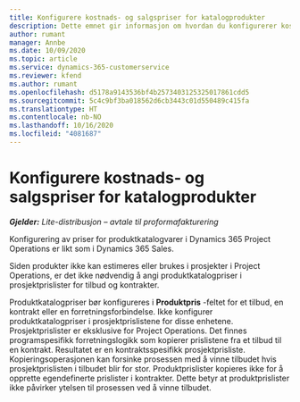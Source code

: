```yaml
---
title: Konfigurere kostnads- og salgspriser for katalogprodukter
description: Dette emnet gir informasjon om hvordan du konfigurerer kostnads- og salgssatser for varer i en produktkatalog.
author: rumant
manager: Annbe
ms.date: 10/09/2020
ms.topic: article
ms.service: dynamics-365-customerservice
ms.reviewer: kfend
ms.author: rumant
ms.openlocfilehash: d5178a9143536bf4b2573403125325017861cdd5
ms.sourcegitcommit: 5c4c9bf3ba018562d6cb3443c01d550489c415fa
ms.translationtype: HT
ms.contentlocale: nb-NO
ms.lasthandoff: 10/16/2020
ms.locfileid: "4081687"
---
```

# <a name="set-up-cost-and-sales-rates-for-catalog-products"></a>Konfigurere kostnads- og salgspriser for katalogprodukter

_**Gjelder:** Lite-distribusjon – avtale til proformafakturering_


Konfigurering av priser for produktkatalogvarer i Dynamics 365 Project Operations er likt som i Dynamics 365 Sales.

Siden produkter ikke kan estimeres eller brukes i prosjekter i Project Operations, er det ikke nødvendig å angi produktkatalogpriser i prosjektprislister for tilbud og kontrakter.

Produktkatalogpriser bør konfigureres i **Produktpris** -feltet for et tilbud, en kontrakt eller en forretningsforbindelse. Ikke konfigurer produktkatalogpriser i prosjektprislistene for disse enhetene. Prosjektprislister er eksklusive for Project Operations. Det finnes programspesifikk forretningslogikk som kopierer prislistene fra et tilbud til en kontrakt. Resultatet er en kontraktsspesifikk prosjektprisliste. Kopieringsoperasjonen kan forsinke prosessen med å vinne tilbudet hvis prosjektprislisten i tilbudet blir for stor. Produktprislister kopieres ikke for å opprette egendefinerte prislister i kontrakter. Dette betyr at produktprislister ikke påvirker ytelsen til prosessen ved å vinne tilbudet.
